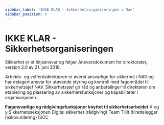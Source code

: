```yaml
---
sidebar_label: 'IKKE KLAR - Sikkerhetsorganiseringen i Nav'
sidebar_position: 4
---
```


# IKKE KLAR - Sikkerhetsorganiseringen

Sikkerhet er et linjeansvar og følger Ansvarsdokument for direktoratet, versjon 2.0 av 21. juni 2018.

Arbeids- og velferdsdirektøren er øverst ansvarlige for sikkerhet i NAV og har delegert ansvar for utøvende styring og kontroll med fagområdet til sikkerhetssjef NAV. Sikkerhetssjef gir råd og anbefalinger til direktøren om etablering og plassering av sikkerhetsfunksjoner og kapabiliteter i organisasjonen.


**Fagansvarlige og rådgivingsfunksjoner knyttet til sikkerhetsarbeidet**
X og y Sikkerhetsseksjonen
Digital sikkerhet (rådgiving)
Team Tillit (tilrettelegger risikovurdering)
ISOC